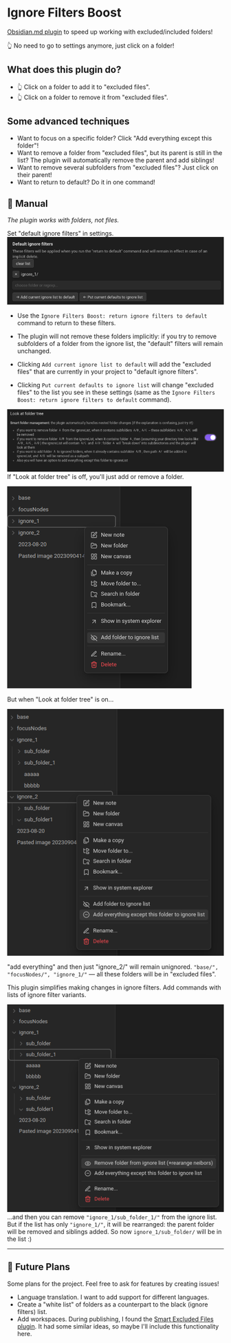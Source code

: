 # Ignore Filters Boost
[Obsidian.md plugin](https://obsidian.md/) to speed up working with excluded/included folders! 

👆 No need to go to settings anymore, just click on a folder!

## What does this plugin do?
- 👆 Click on a folder to add it to "excluded files".
- 👆 Click on a folder to remove it from "excluded files".

## Some advanced techniques
- Want to focus on a specific folder? Click "Add everything except this folder"!
- Want to remove a folder from "excluded files", but its parent is still in the list? The plugin will automatically remove the parent and add siblings!
- Want to remove several subfolders from "excluded files"? Just click on their parent!
- Want to return to default? Do it in one command!

## 📖 Manual
*The plugin works with folders, not files.*

Set "default ignore filters" in settings. 
![Ignore defaults](./images/ignore_defaults.png)
- Use the `Ignore Filters Boost: return ignore filters to default` command to return to these filters.
- The plugin will not remove these folders implicitly: if you try to remove subfolders of a folder from the ignore list, the "default" filters will remain unchanged.

- Clicking `Add current ignore list to default` will add the "excluded files" that are currently in your project to "default ignore filters".
- Clicking `Put current defaults to ignore list` will change "excluded files" to the list you see in these settings (same as the `Ignore Filters Boost: return ignore filters to default` command).

![Look at tree](./images/look_at_tree.png)
If "Look at folder tree" is off, you'll just add or remove a folder. 

![pure add](./images/pure_add.png)

But when "Look at folder tree" is on...

![add everything](./images/add_everything.png)

"add everything" and then just "ignore_2/" will remain unignored. `"base/", "focusNodes/", "ignore_1/"` — all these folders will be in "excluded files".

This plugin simplifies making changes in ignore filters. Add commands with lists of ignore filter variants.

![remove parent](./images/remove_parent.png)
...and then you can remove `"ignore_1/sub_folder_1/"` from the ignore list. But if the list has only `"ignore_1/"`, it will be rearranged: the parent folder will be removed and siblings added. So now `ignore_1/sub_folder/` will be in the list :)

---

## 🔮 Future Plans 
Some plans for the project. Feel free to ask for features by creating issues!
- Language translation. I want to add support for different languages.
- Create a "white list" of folders as a counterpart to the black (ignore filters) list.
- Add workspaces. During publishing, I found the [Smart Excluded Files plugin](https://github.com/vlwkaos/obsidian-smart-excluded). It had some similar ideas, so maybe I'll include this functionality here.
